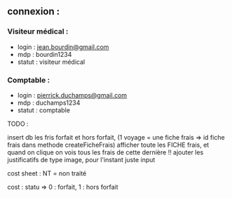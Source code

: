 ## connexion : 
### Visiteur médical :
* login : jean.bourdin@gmail.com
* mdp : bourdin1234
* statut : visiteur médical


### Comptable : 
* login : pierrick.duchamps@gmail.com
* mdp : duchamps1234
* statut : comptable

TODO : 

insert db les fris forfait et hors forfait, (1 voyage  = une fiche frais => id fiche frais dans methode createFicheFrais)
afficher toute les FICHE frais, et quand on clique on vois tous les frais de cette dernière !!
ajouter les justificatifs de type image, pour l'instant juste input


cost sheet : 
NT = non  traité

cost : 
statu =>  0 : forfait,  1 : hors forfait